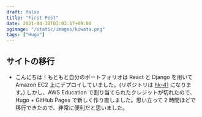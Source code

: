 ```yaml
---
draft: false
title: "First Post"
date: 2021-04-30T03:03:17+09:00
ogimage: "/static/images/kiwata.png"
tags: ["Hugo"]
---
```


## サイトの移行
- こんにちは！もともと自分のポートフォリオは React と Django を用いて Amazon EC2 上にデプロイしていました。(リポジトリは [hk-41](https://github.com/dilmnqvovpnmlib/hk-41) になります。) しかし、AWS Education で割り当てられたクレジットが切れたので、Hugo + GitHub Pages で新しく作り直しました。思い立って 2 時間ほどで移行できたので、非常に便利だと思いました。
